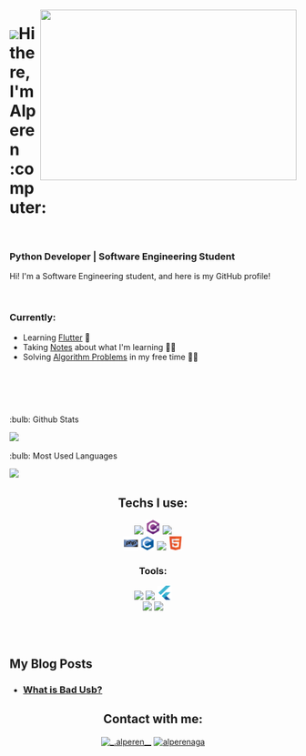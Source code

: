 <br><br><br>

<img src="https://media.giphy.com/media/iIqmM5tTjmpOB9mpbn/giphy.gif?cid=790b761110123f073736663fcd84311e0805e0295912e063&rid=giphy.gif&ct=g" align="right" width="450" height="300">


<h1 align="left"><img src="https://raw.githubusercontent.com/MartinHeinz/MartinHeinz/master/wave.gif" height="32" />Hi there, I'm Alperen :computer:</h1>

<br>

<h3> Python Developer | Software Engineering Student</h3>

<font>Hi! I'm a Software Engineering student, and here is my GitHub profile!</font>

<br>

<h3> Currently: </h3>

<font>  
  
  - Learning [Flutter](https://github.com/Alperencode/Flutter) 📘
  - Taking [Notes](https://github.com/Alperencode/Notes) about what I'm learning ✍🏼
  - Solving [Algorithm Problems](https://github.com/Alperencode/Algorithm-Solutions) in my free time 👨‍💻
  
</font>

<br>

<!--- 
[![Typing SVG](https://readme-typing-svg.herokuapp.com?font=Comfortaa&color=%2399CF6D&center=true&vCenter=true&lines=I'm+currently+learning+Flutter;and+keep+solving+Algorithm+problems+)](https://github.com/Alperencode/Flutter) 
--->

<br><br>

<p align="left">:bulb: Github Stats</p>
<img src="https://github-readme-stats.vercel.app/api?username=alperencode&theme=gruvbox&show_icons=true">

<p align="left">:bulb: Most Used Languages </p>
<img src="https://github-readme-stats.vercel.app/api/top-langs/?username=alperencode&layout=compact&theme=gruvbox">

<br>

<h2 align="center">Techs I use:</h2>

<p align="center">
<code><img width="10%" src="https://www.vectorlogo.zone/logos/python/python-ar21.svg"></code>
<code><img width="5%" src="https://raw.githubusercontent.com/devicons/devicon/master/icons/csharp/csharp-original.svg"></code>
<code><img width="13%" src="https://www.vectorlogo.zone/logos/dartlang/dartlang-ar21.svg"></code>
<br>
<code><img width="5%" src="https://raw.githubusercontent.com/devicons/devicon/master/icons/php/php-original.svg"></code>
<code><img width="5%" src="https://raw.githubusercontent.com/devicons/devicon/master/icons/c/c-original.svg"></code>
<code><img width="10%" src="https://www.vectorlogo.zone/logos/arduino/arduino-ar21.svg"></code>
<code><img width="5%" src="https://raw.githubusercontent.com/devicons/devicon/master/icons/html5/html5-original.svg"></code>
</p>
<h3 align="center">Tools:</h3>
<p align="center">
<code><img width="10%" src="https://www.vectorlogo.zone/logos/visualstudio_code/visualstudio_code-ar21.svg"></code>
<code><img width="10%" src="https://www.vectorlogo.zone/logos/unity3d/unity3d-ar21.svg"></code>
<code><img width="5%" src="https://raw.githubusercontent.com/devicons/devicon/master/icons/flutter/flutter-original.svg"></code>
<br>
<code><img width="10%" src="https://www.vectorlogo.zone/logos/git-scm/git-scm-ar21.svg"></code>
<code><img width="5%" src="https://www.vectorlogo.zone/logos/linux/linux-icon.svg"></code>
</p>

<br>
<br>


## My Blog Posts
<ul>
<li>

### [What is Bad Usb?](https://medium.com/@alperenaga/bad-usb-5a0cd2790e09)

</li>
</ul>

<h2 align="center">Contact with me:</h2>
<p align="center">
<a href="https://www.instagram.com/_.alperen__" target="blank"><img align="center" src="https://www.vectorlogo.zone/logos/instagram/instagram-ar21.svg" alt="_.alperen__" width="10%" /></a>
<a href="https://www.linkedin.com/in/alperenaga/" target="blank"><img align="center" src="https://www.vectorlogo.zone/logos/linkedin/linkedin-ar21.svg" alt="alperenaga" width="10%" /></a>
</p>


[linkedin]: https://www.linkedin.com/in/alperenaga
[instagram]: https://www.instagram.com/_.alperen__/
